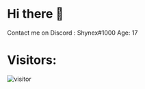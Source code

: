 # Hi there 👋

Contact me on Discord : Shynex#1000
Age: 17

# Visitors:
![visitor](https://profile-counter.glitch.me/Shynex/count.svg)
